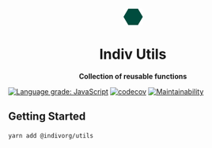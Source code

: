 <p align="center">
  <img
    src="/.github/logo.svg"
    width="39"
    height="33"
  />
</p>

<h1 align="center">Indiv Utils</h1>

<p align="center">
  <strong>Collection of reusable functions</strong>
</p>

[![Language grade: JavaScript](https://img.shields.io/lgtm/grade/javascript/g/indivorg/utils.svg?logo=lgtm&logoWidth=18)](https://lgtm.com/projects/g/indivorg/utils/context:javascript)
[![codecov](https://codecov.io/gh/indivorg/utils/branch/main/graph/badge.svg)](https://codecov.io/gh/indivorg/utils)
[![Maintainability](https://api.codeclimate.com/v1/badges/0e0e81b79244c8d72578/maintainability)](https://codeclimate.com/github/indivorg/utils/maintainability)


## Getting Started

```sh
yarn add @indivorg/utils
```